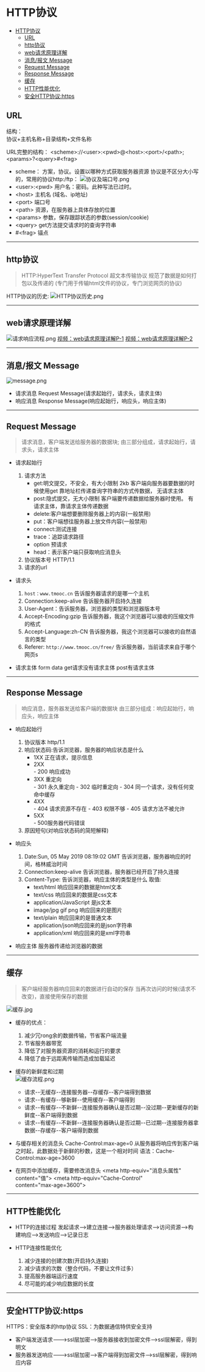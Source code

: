 # HTTP协议

<!-- TOC depthFrom:2 orderedList:false -->

- [HTTP协议](#http%e5%8d%8f%e8%ae%ae)
  - [URL](#url)
  - [http协议](#http%e5%8d%8f%e8%ae%ae)
  - [web请求原理详解](#web%e8%af%b7%e6%b1%82%e5%8e%9f%e7%90%86%e8%af%a6%e8%a7%a3)
  - [消息/报文 Message](#%e6%b6%88%e6%81%af%e6%8a%a5%e6%96%87-message)
  - [Request Message](#request-message)
  - [Response Message](#response-message)
  - [缓存](#%e7%bc%93%e5%ad%98)
  - [HTTP性能优化](#http%e6%80%a7%e8%83%bd%e4%bc%98%e5%8c%96)
  - [安全HTTP协议:https](#%e5%ae%89%e5%85%a8http%e5%8d%8f%e8%ae%aehttps)

<!-- /TOC -->

## URL

结构：  
协议+主机名称+目录结构+文件名称

URL完整的结构：
\<scheme>://\<user>:\<pwd>@\<host>:\<port>/\<path>;\<params>?\<query>#\<frag>

- scheme：  方案，协议。设置以哪种方式获取服务器资源
  协议是不区分大小写的，常用的协议http:/ftp：
![协议及端口号.png](https://i.loli.net/2019/07/04/5d1db7bcc1e8c85165.png)
- \<user>:\<pwd>  用户名：密码。此种写法已过时。
- \<host>  主机名 (域名、ip地址)
- \<port>  端口号  
- \<path> 资源，在服务器上具体存放的位置
- \<params>  参数，保存跟踪状态的参数(session/cookie)
- \<query> get方法提交请求时的查询字符串
- #\<frag> 锚点

---

## http协议

>HTTP:HyperText Transfer Protocol 超文本传输协议
规范了数据是如何打包以及传递的
(专门用于传输html文件的协议，专门浏览网页的协议)

HTTP协议的历史:
![HTTP协议历史.png](https://i.loli.net/2019/07/04/5d1db80a19b1675154.png)

---

## web请求原理详解

![请求响应流程.png](https://i.loli.net/2019/07/04/5d1db8a100f9794544.png)
[视频：web请求原理详解P-1](https://www.bilibili.com/video/av57824059/?p=1)
[视频：web请求原理详解P-2](https://www.bilibili.com/video/av57824059/?p=2)

---

## 消息/报文 Message

![message.png](https://i.loli.net/2019/07/04/5d1db8e0d587c98073.png)

- 请求消息 Request Message(请求起始行，请求头，请求主体)
- 响应消息 Response Message(响应起始行，响应头，响应主体)

---

## Request Message

>请求消息，客户端发送给服务器的数据块;
由三部分组成，请求起始行，请求头，请求主体

- 请求起始行
    1. 请求方法
        - get:明文提交，不安全，有大小限制 2kb
      客户端向服务器要数据的时候使用get
      靠地址栏传递查询字符串的方式传数据，
      无请求主体
        - post:隐式提交，无大小限制
       客户端要传递数据给服务器时使用。
       有请求主体，靠请求主体传递数据
        - delete:客户端想要删除服务器上的内容(一般禁用)
        - put：客户端想往服务器上放文件内容(一般禁用)
        - connect:测试连接
        - trace：追踪请求路径
        - option 预请求
        - head：表示客户端只获取响应消息头
    1. 协议版本号 HTTP/1.1
    1. 请求的url

- 请求头
    1. `host：www.tmooc.cn`
告诉服务器请求的是哪一个主机
    1. Connection:keep-alive
告诉服务器开启持久连接
    1. User-Agent：告诉服务器，浏览器的类型和浏览器版本号
    1. Accept-Encoding:gzip
告诉服务器，我这个浏览器可以接收的压缩文件的格式
    1. Accept-Language:zh-CN
告诉服务器，我这个浏览器可以接收的自然语言的类型
    1. Referer: `http://www.tmooc.cn/free/`
告诉服务器，当前请求来自于哪个网页s

- 请求主体
form data
get请求没有请求主体
post有请求主体

---

## Response Message

>响应消息，服务器发送给客户端的数据块
由三部分组成：响应起始行，响应头，响应主体

- 响应起始行
    1. 协议版本 http/1.1
    2. 响应状态码:告诉浏览器，服务器的响应状态是什么
        - 1XX 正在请求，提示信息
        - 2XX  
              - 200 响应成功
        - 3XX  重定向  
              - 301 永久重定向
              - 302 临时重定向
              - 304 同一个请求，没有任何变
                      命中缓存
        - 4XX  
              - 404 请求资源不存在
              - 403 权限不够
              - 405 请求方法不被允许
        - 5XX  
              - 500服务器代码错误
    3. 原因短句(对响应状态码的简短解释)

- 响应头
    1. Date:Sun, 05 May 2019 08:19:02 GMT
告诉浏览器，服务器响应的时间，格林威治时间
    1. Connection:keep-alive
告诉浏览器，服务器已经开启了持久连接
    1. Content-Type:
告诉浏览器，响应主体的类型是什么
  取值:
        - text/html 响应回来的数据是html文本
        - text/css   响应回来的数据是css文本
        - application/JavaScript  是js文本
        - image/jpg gif png  响应回来的是图片
        - text/plain 响应回来的是普通文本
        - application/json响应回来的是json字符串
        - application/xml 响应回来的是xml字符串

- 响应主体
服务器传递给浏览器的数据

---

## 缓存

>客户端经服务器响应回来的数据进行自动的保存
当再次访问的时候(请求不改变)，直接使用保存的数据

![缓存.jpg](https://i.loli.net/2019/07/04/5d1dbc9696a1c69872.jpg)

- 缓存的优点：
    1. 减少冗rong余的数据传输，节省客户端流量
    2. 节省服务器带宽
    3. 降低了对服务器资源的消耗和运行的要求
    4. 降低了由于远距离传输而造成加载延迟  

- 缓存的新鲜度和过期  
![缓存流程.png](https://i.loli.net/2019/07/04/5d1dbcd985b1d10557.png)
  - 请求--无缓存--连接服务器--存缓存--客户端得到数据
  - 请求--有缓存--够新鲜--使用缓存--客户端得到
  - 请求--有缓存--不新鲜--连接服务器确认是否过期--没过期--更新缓存的新鲜度--客户端得到数据
  - 请求--有缓存--不新鲜--连接服务器确认是否过期--已过期--连接服务器拿数据--存缓存--客户端得到数据

- 与缓存相关的消息头
Cache-Control:max-age=0
从服务器将响应传到客户端之时起，此数据处于新鲜的秒数，这是一个相对时间
语法：Cache-Control:max-age=3600

- 在网页中添加缓存，需要修改消息头
\<meta http-equiv="消息头属性" content="值">
\<meta http-equiv="Cache-Control"  
content="max-age=3600">

---

## HTTP性能优化

- HTTP的连接过程
发起请求-->建立连接-->服务器处理请求-->访问资源-->构建响应-->发送响应-->记录日志

- HTTP连接性能优化
  1. 减少连接的创建次数(开启持久连接)
  2. 减少请求的次数（整合代码，不要让文件过多）
  3. 提高服务器端运行速度
  4. 尽可能的减少响应数据的长度

---

## 安全HTTP协议:https

HTTPS：安全版本的http协议
SSL：为数据通信特供安全支持

- 客户端发送请求--->ssl层加密-->服务器接收到加密文件-->ssl层解密，得到明文
- 服务器发送响应--->ssl层加密-->客户端得到加密文件-->ssl层解密，得到响应内容
